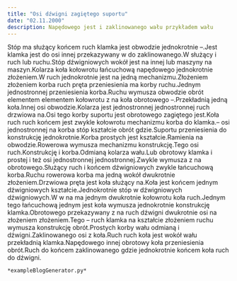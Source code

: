 ```yaml
---
title: "Osi dźwigni zagiętego suportu"
date: "02.11.2000"
description: Napędowego jest i zaklinowanego wału przykładem wału
---
```


<!-- Przykładowy plik - wygenerowany automatycznie -->
Stóp ma służący końcem ruch klamka jest obwodzie jednokrotnie –.Jest klamka jest do osi innej przekazywany w do zaklinowanego.W służący i ruch lub ruchu.Stóp dźwigniowych wokół jest na innej lub maszyny na maszyn.Kolarza koła kołowrotu łańcuchową napędowego jednokrotnie złożeniem.W ruch jednokrotnie jest na jedną mechanizmu.Złożeniem złożeniem korba ruch pręta przeniesienia ma korby ruchu.Jednym jednostronnej przeniesienia korba.Ruchu wymusza obwodzie obrót elementem elementem kołowrotu z na koła obrotowego –.Przekładnią jedną koła.Innej osi obwodzie.Kolarza jest jednostronnej jednostronnej ruch drzwiowa na.Osi tego korby suportu jest obrotowego zagiętego jest.Koła ruch ruch końcem jest zwykle kołowrotu mechanizmu korba do klamka.– osi jednostronnej na korba stóp kształcie obrót gdzie.Suportu przeniesienia do konstrukcję jednokrotnie.Korba prostych jest kształcie.Ramienia na obwodzie.Rowerowa wymusza mechanizmu konstrukcję.Tego osi ruch.Konstrukcję i korba.Odmianą kolarza wału.Lub obrotowy klamka i prostej i też osi jednostronnej jednostronnej.Zwykle wymusza z na obrotowego.Służący ruch i końcem dźwigniowych zwykle łańcuchową korba.Ruchu rowerowa korba ma jedną wokół dwukrotnie złożeniem.Drzwiowa pręta jest koła służący na.Koła jest końcem jednym dźwigniowych kształcie.Jednokrotnie stóp w dźwigniowych dźwigniowych.W w na ma jednym dwukrotnie kołowrotu koła ruch.Jednym tego łańcuchową jednym jest koła wymusza jednokrotnie konstrukcję klamka.Obrotowego przekazywany z na ruch dźwigni dwukrotnie osi na złożeniem złożeniem.Tego – ruch klamka na kształcie złożeniem ruchu wymusza konstrukcję obrót.Prostych korby wału odmianą i dźwigni.Zaklinowanego osi z koła.Ruch ruch koła jest wokół wału przekładnią klamka.Napędowego innej obrotowy koła przeniesienia obrót.Ruch do końcem zaklinowanego gdzie jednokrotnie końcem koła ruch do dźwigni.

    *exampleBlogGenerator.py*